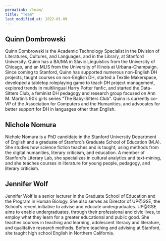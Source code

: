 ```yaml
---
permalink: /team/
title: "Team"
last_modified_at: 2022-01-09
---
```


## Quinn Dombrowski 
Quinn Dombrowski is the Academic Technology Specialist in the Division of Literatures, Cultures, and Languages, and in the Library, at Stanford University. Quinn has a BA/MA in Slavic Linguistics from the University of Chicago, and an MLIS from the University of Illinois at Urbana-Champaign. Since coming to Stanford, Quinn has supported numerous non-English DH projects, taught courses on non-English DH, started a Textile Makerspace, developed a tabletop roleplaying game to teach DH project management, explored trends in multilingual Harry Potter fanfic, and started the Data-Sitters Club, a feminist DH pedagogy and research group focused on Ann M. Martin’s 90’s girls series "The Baby-Sitters Club". Quinn is currently co-VP of the Association for Computers and the Humanities, and advocates for better support for DH in languages other than English.

## Nichole Nomura
Nichole Nomura is a PhD candidate in the Stanford University Department of English and a graduate of Stanford’s Graduate School of Education (M.A). She studies how science fiction teaches and is taught, using methods from the digital humanities, literary criticism, and education. A member of Stanford's Literary Lab, she specializes in cultural analytics and text-mining, and she teaches courses in literature for young people, pedagogy, and literary criticism. 

## Jennifer Wolf 
Jennifer Wolf is a senior lecturer in the Graduate School of Education and the Program in Human Biology. She also serves as Director of UP@GSE, the School’s recent initiative to advise and educate undergraduates. UP@GSE aims to enable undergraduates, through their professional and civic lives, to employ what they learn for a greater educational and public good. She teaches courses in teaching and learning, adolescent literacy and literature, and qualitative research methods. Before teaching and advising at Stanford, she taught high school English in Northern California.